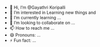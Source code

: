 - 👋 Hi, I’m @Gayathri Koripalli
- 👀 I’m interested in Learning new things and
- 🌱 I’m currently learning ...
- 💞️ I’m looking to collaborate on ...
- 📫 How to reach me ...
- 😄 Pronouns: ...
- ⚡ Fun fact: ...

<!---
Gayathri-Rao133/Gayathri-Rao133 is a ✨ special ✨ repository because its `README.md` (this file) appears on your GitHub profile.
You can click the Preview link to take a look at your changes.
--->
